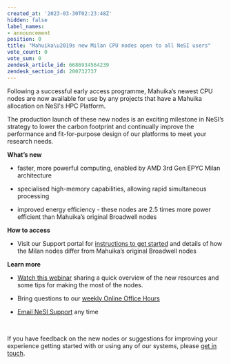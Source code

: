 ```yaml
---
created_at: '2023-03-30T02:23:48Z'
hidden: false
label_names:
- announcement
position: 0
title: "Mahuika\u2019s new Milan CPU nodes open to all NeSI users"
vote_count: 0
vote_sum: 0
zendesk_article_id: 6686934564239
zendesk_section_id: 200732737
---
```


Following a successful early access programme, Mahuika’s newest CPU
nodes are now available for use by any projects that have a Mahuika
allocation on NeSI's HPC Platform.

The production launch of these new nodes is an exciting milestone in
NeSI’s strategy to lower the carbon footprint and continually improve
the performance and fit-for-purpose design of our platforms to meet your
research needs.

**What’s new**

-   faster, more powerful computing, enabled by AMD 3rd Gen EPYC Milan
    architecture

-   specialised high-memory capabilities, allowing rapid simultaneous
    processing

-   improved energy efficiency - these nodes are 2.5 times more power
    efficient than Mahuika’s original Broadwell nodes

**How to access**

-   Visit our Support portal for
    <a href="https://support.nesi.org.nz/hc/en-gb/articles/6367209795471-Milan-Compute-Nodes" class="css-tgpl01" title="https://support.nesi.org.nz/hc/en-gb/articles/6367209795471-Milan-Compute-Nodes">instructions to get started</a>
    and details of how the Milan nodes differ from Mahuika’s original
    Broadwell nodes

**Learn more**

-   [Watch this webinar](https://youtu.be/IWRZLl__uhg) sharing a quick
    overview of the new resources and some tips for making the most of
    the nodes.

-   Bring questions to our
    <a href="https://support.nesi.org.nz/hc/en-gb/articles/4830713922063-Weekly-Online-Office-Hours" class="css-tgpl01" title="https://support.nesi.org.nz/hc/en-gb/articles/4830713922063-Weekly-Online-Office-Hours">weekly Online Office Hours</a>

-   <a href="mailto:support@nesi.org.nz" class="css-tgpl01">Email NeSI Support</a>
    any time

 

If you have feedback on the new nodes or suggestions for improving your
experience getting started with or using any of our systems, please
<a href="mailto:support@nesi.org.nz" class="css-tgpl01">get in touch</a>.

 
